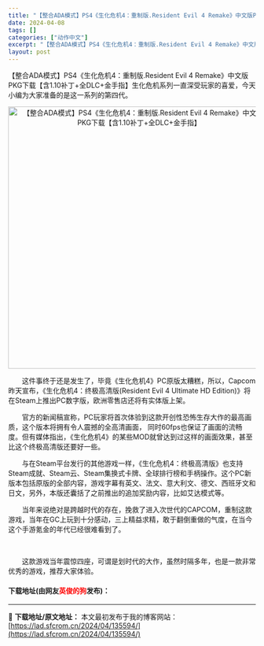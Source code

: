 ```yaml
---
title: "【整合ADA模式】PS4《生化危机4：重制版.Resident Evil 4 Remake》中文版PKG下载【含1.10补丁+全DLC+金手指】"
date: 2024-04-08
tags: []
categories: ["动作中文"]
excerpt: "【整合ADA模式】PS4《生化危机4：重制版.Resident Evil 4 Remake》中文版PKG下载【含1.10补丁+全DLC+金手指】生化危机系列一直深受玩家的喜爱，今天小编为大家准备的是这一系列的第四代。 　　这件事终于还是发生了，毕竟《生化危机4》PC原版太糟糕，所以，Capcom昨天&hellip;"
layout: post
---
```


 <p>【整合ADA模式】PS4《生化危机4：重制版.Resident Evil 4 Remake》中文版PKG下载【含1.10补丁+全DLC+金手指】生化危机系列一直深受玩家的喜爱，今天小编为大家准备的是这一系列的第四代。</p> <p align="center"><img align="" border="0" src="https://lad.sfcrom.cn/wp-content/uploads/2024/04/20240408_661358ed8f8e0.webp" width="533" alt="【整合ADA模式】PS4《生化危机4：重制版.Resident Evil 4 Remake》中文版PKG下载【含1.10补丁+全DLC+金手指】" /></p> <p>　　这件事终于还是发生了，毕竟《生化危机4》PC原版太糟糕，所以，Capcom昨天宣布，《生化危机4：终极高清版(Resident Evil 4 Ultimate HD Edition)》将在Steam上推出PC数字版，欧洲零售店还将有实体版上架。</p> <p>　　官方的新闻稿宣称，PC玩家将首次体验到这款开创性恐怖生存大作的最高画质，这个版本将拥有令人震撼的全高清画面， 同时60fps也保证了画面的流畅度。但有媒体指出，《生化危机4》的某些MOD就曾达到过这样的画面效果，甚至比这个终极高清版还要好一些。</p> <p>　　与在Steam平台发行的其他游戏一样，《生化危机4：终极高清版》也支持Steam成就、Steam云、Steam集换式卡牌、全球排行榜和手柄操作。这个PC新版本包括原版的全部内容，游戏字幕有英文、法文、意大利文、德文、西班牙文和日文，另外，本版还囊括了之前推出的追加奖励内容，比如艾达模式等。</p> <p>　　当年来说绝对是跨越时代的存在，挽救了进入次世代的CAPCOM，重制这款游戏，当年在GC上玩到十分感动，三上精益求精，敢于翻倒重做的气度，在当今这个手游氪金的年代已经很难看到了。</p> <p>&nbsp;</p> <p>　　这款游戏当年震惊四座，可谓是划时代的大作，虽然时隔多年，也是一款非常优秀的游戏，推荐大家体验。</p> <p><h4>下载地址(由网友<font color="red">英俊的狗</font>发布)：</h4></p> 

---
📖 **下载地址/原文地址：** 本文最初发布于我的博客网站：[https://lad.sfcrom.cn/2024/04/135594/](https://lad.sfcrom.cn/2024/04/135594/)
